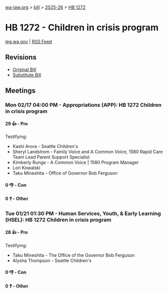[wa-law.org](/) > [bill](/bill/) > [2025-26](/bill/2025-26/) > [HB 1272](/bill/2025-26/hb/1272/)

# HB 1272 - Children in crisis program
[leg.wa.gov](https://app.leg.wa.gov/billsummary?BillNumber=1272&Year=2025&Initiative=false) | [RSS Feed](./rss.xml)

## Revisions
* [Original Bill](1/)
* [Substitute Bill](S/)

## Meetings
### Mon 02/17 04:00 PM - Appropriations (APP): HB 1272 Children in crisis program
#### 29 👍 - Pro
Testifying:
* Kashi Arora - Seattle Children's
* Sheryl Landstrom - Family Voice and A Common Voice, 1580 Rapid Care Team Lead Parent Support Specialist
* Kimberly Runge - A Common Voice | 1580 Program Manager
* Lori Kowalski
* Taku Mineshita - Office of Governor Bob Ferguson

#### 0 👎 - Con

#### 0 ❓ - Other

### Tue 01/21 01:30 PM - Human Services, Youth, & Early Learning (HSEL): HB 1272 Children in crisis program
#### 28 👍 - Pro
Testifying:
* Taku Mineshita - The Office of the Governor Bob Ferguson
* Alysha Thompson - Seattle Children's

#### 0 👎 - Con

#### 0 ❓ - Other
